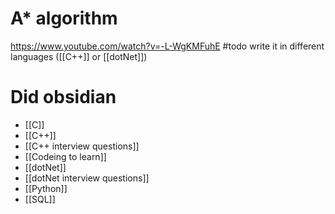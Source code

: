 # A* algorithm
https://www.youtube.com/watch?v=-L-WgKMFuhE
#todo write it in different languages ([[C++]] or [[dotNet]])
# Did obsidian
- [[C]]
- [[C++]]
- [[C++ interview questions]]
- [[Codeing to learn]]
- [[dotNet]]
- [[dotNet interview questions]]
- [[Python]]
- [[SQL]]